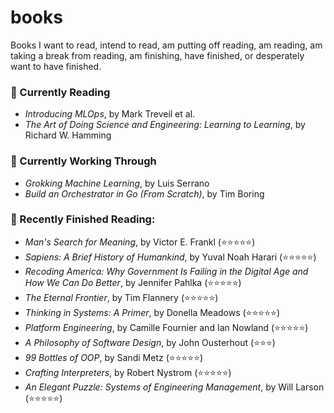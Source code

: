 # books
Books I want to read, intend to read, am putting off reading, am reading, am taking a break from reading, am finishing, have finished, or desperately want to have finished.

### 📖 Currently Reading
- _Introducing MLOps_, by Mark Treveil et al.
- _The Art of Doing Science and Engineering: Learning to Learning_, by Richard W. Hamming

### 📓 Currently Working Through
- _Grokking Machine Learning_, by Luis Serrano
- _Build an Orchestrator in Go (From Scratch)_, by Tim Boring

### 📕 Recently Finished Reading:

- _Man's Search for Meaning_, by Victor E. Frankl (⭐⭐⭐⭐⭐)
- _Sapiens: A Brief History of Humankind_, by Yuval Noah Harari (⭐⭐⭐⭐⭐)
- _Recoding America: Why Government Is Failing in the Digital Age and How We Can Do Better_, by Jennifer Pahlka (⭐⭐⭐⭐⭐)
- _The Eternal Frontier_, by Tim Flannery (⭐⭐⭐⭐⭐)
- _Thinking in Systems: A Primer_, by Donella Meadows (⭐⭐⭐⭐⭐)
- _Platform Engineering_, by Camille Fournier and Ian Nowland (⭐⭐⭐⭐⭐)
- _A Philosophy of Software Design_, by John Ousterhout (⭐⭐⭐)
- _99 Bottles of OOP_, by Sandi Metz (⭐⭐⭐⭐⭐)
- _Crafting Interpreters_, by Robert Nystrom (⭐⭐⭐⭐⭐)
- _An Elegant Puzzle: Systems of Engineering Management_, by Will Larson (⭐⭐⭐⭐⭐)
